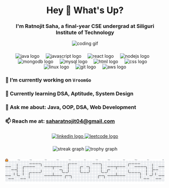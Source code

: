 <h1 align="center">Hey 👋 What's Up?</h1>
<h3 align="center">I'm Ratnojit Saha, a final-year CSE undergrad at Siliguri Institute of Technology</h3>

<p align="center">
  <img src="https://media.giphy.com/media/qgQUggAC3Pfv687qPC/giphy.gif" width="400" alt="coding gif">
</p>

###

<div align="center">
  <img src="https://skillicons.dev/icons?i=java" height="60" alt="java logo" />
  <img width="12" />
  <img src="https://skillicons.dev/icons?i=javascript" height="60" alt="javascript logo" />
  <img width="12" />
  <img src="https://skillicons.dev/icons?i=react" height="60" alt="react logo" />
  <img width="12" />
  <img src="https://skillicons.dev/icons?i=nodejs" height="60" alt="nodejs logo" />
  <img width="12" />
  <img src="https://skillicons.dev/icons?i=mongodb" height="60" alt="mongodb logo" />
  <img width="12" />
  <img src="https://skillicons.dev/icons?i=mysql" height="60" alt="mysql logo" />
  <img width="12" />
  <img src="https://skillicons.dev/icons?i=html" height="60" alt="html logo" />
  <img width="12" />
  <img src="https://skillicons.dev/icons?i=css" height="60" alt="css logo" />
  <img width="12" />
  <img src="https://skillicons.dev/icons?i=linux" height="60" alt="linux logo" />
  <img width="12" />
  <img src="https://skillicons.dev/icons?i=git" height="60" alt="git logo" />
  <img width="12" />
  <img src="https://skillicons.dev/icons?i=aws" height="60" alt="aws logo" />
</div>

###

### 🔭 I’m currently working on `VroomGo`  
### 🌱 Currently learning **DSA, Aptitude, System Design**  
### 💬 Ask me about: **Java, OOP, DSA, Web Development**  
### 📫 Reach me at: **saharatnojit04@gmail.com**

###

<div align="center">
  <a href="https://www.linkedin.com/in/ratnojit-saha-854057268/" target="_blank">
    <img src="https://img.shields.io/static/v1?message=LinkedIn&logo=linkedin&label=&color=0077B5&logoColor=white&labelColor=&style=for-the-badge" height="25" alt="linkedin logo" />
  </a>
  <a href="https://www.leetcode.com/prime_ratno" target="_blank">
    <img src="https://img.shields.io/static/v1?message=LeetCode&logo=leetcode&label=&color=FFA116&logoColor=white&labelColor=&style=for-the-badge" height="25" alt="leetcode logo" />
  </a>
</div>

###

<div align="center">
  <img src="https://streak-stats.demolab.com?user=ratnojitsaha&locale=en&mode=daily&theme=dracula&hide_border=false&border_radius=5" height="150" alt="streak graph" />
  <img src="https://github-profile-trophy.vercel.app/?username=ratnojitsaha&theme=dracula&column=-1&row=1&margin-w=8&margin-h=8" height="150" alt="trophy graph" />
</div>

###

<picture>
  <source media="(prefers-color-scheme: dark)"
          srcset="https://raw.githubusercontent.com/ratnojitsaha/ratnojitsaha/output/pacman-contribution-graph-dark.svg">
  <source media="(prefers-color-scheme: light)"
          srcset="https://raw.githubusercontent.com/ratnojitsaha/ratnojitsaha/output/pacman-contribution-graph.svg">
  <img alt="Pac‑Man contribution graph"
       src="https://raw.githubusercontent.com/ratnojitsaha/ratnojitsaha/output/pacman-contribution-graph.svg">
</picture>


###
